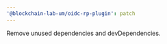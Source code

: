 ```yaml
---
'@blockchain-lab-um/oidc-rp-plugin': patch
---
```


Remove unused dependencies and devDependencies.

